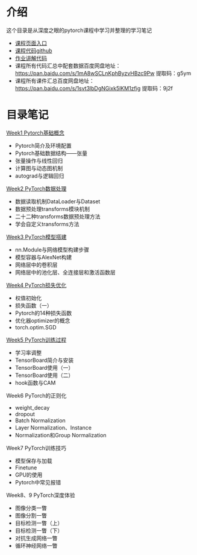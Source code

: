 # 介绍
这个目录是从深度之眼的pytorch课程中学习并整理的学习笔记

- [课程页面入口](https://ai.deepshare.net/detail/p_5df0ad9a09d37_qYqVmt85/6)
- [课程代码github](https://github.com/JansonYuan/Pytorch-Camp)
- [作业讲解代码](https://github.com/greebear/pytorch-learning)
- 课程所有代码汇总中配套数据百度网盘地址：https://pan.baidu.com/s/1mA8wSCLnKphByzvHBzc9Pw 
提取码：g5ym
- 课程所有课件汇总百度网盘地址：https://pan.baidu.com/s/1svt3lbDgNGixk5lKM1zfig 
提取码：9j2f

# 目录笔记

[Week1 Pytorch基础概念](https://nbviewer.jupyter.org/github/shiqi-lu/Learn-AI/blob/master/pytorch_deepshare/week1.ipynb)
- Pytorch简介及环境配置
- Pytorch基础数据结构——张量
- 张量操作与线性回归
- 计算图与动态图机制
- autograd与逻辑回归

[Week2 PyTorch数据处理](https://nbviewer.jupyter.org/github/shiqi-lu/Learn-AI/blob/master/pytorch_deepshare/week2.ipynb)
- 数据读取机制DataLoader与Dataset
- 数据预处理transforms模块机制
- 二十二种transforms数据预处理方法
- 学会自定义transforms方法

[Week3 PyTorch模型搭建](https://nbviewer.jupyter.org/github/shiqi-lu/Learn-AI/blob/master/pytorch_deepshare/week3.ipynb)
- nn.Module与网络模型构建步骤
- 模型容器与AlexNet构建
- 网络层中的卷积层
- 网络层中的池化层、全连接层和激活函数层

[Week4 PyTorch损失优化](https://nbviewer.jupyter.org/github/shiqi-lu/Learn-AI/blob/master/pytorch_deepshare/week4.ipynb)
- 权值初始化
- 损失函数（一）
- Pytorch的14种损失函数
- 优化器optimizer的概念
- torch.optim.SGD

[Week5 PyTorch训练过程](https://nbviewer.jupyter.org/github/shiqi-lu/Learn-AI/blob/master/pytorch_deepshare/week5.ipynb)
- 学习率调整
- TensorBoard简介与安装
- TensorBoard使用（一）
- TensorBoard使用（二）
- hook函数与CAM

Week6 PyTorch的正则化
- weight_decay
- dropout
- Batch Normalization
- Layer Normalization、Instance
- Normalization和Group Normalization

Week7 PyTorch训练技巧
- 模型保存与加载
- Finetune
- GPU的使用
- Pytorch中常见报错

Week8、9 PyTorch深度体验
- 图像分类一瞥
- 图像分割一瞥
- 目标检测一瞥（上）
- 目标检测一瞥（下）
- 对抗生成网络一瞥
- 循环神经网络一瞥